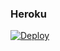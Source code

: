 ### Heroku
[![Deploy](https://www.herokucdn.com/deploy/button.svg)](https://heroku.com/deploy?template=https://github.com/DavidTamayo95/UwU-calendar)
